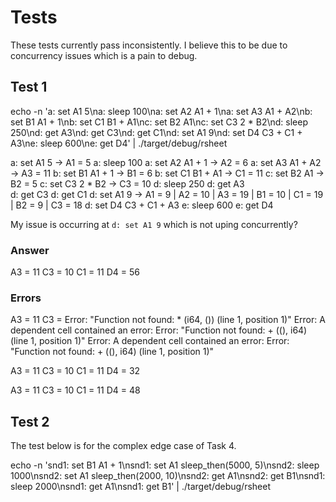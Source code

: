 # Tests

These tests currently pass inconsistently. I believe this to be due to
concurrency issues which is a pain to debug.

## Test 1

echo -n 'a: set A1 5\na: sleep 100\na: set A2 A1 + 1\na: set A3 A1 + A2\nb: set B1 A1 + 1\nb: set C1 B1 + A1\nc: set B2 A1\nc: set C3 2 \* B2\nd: sleep 250\nd: get A3\nd: get C3\nd: get C1\nd: set A1 9\nd: set D4 C3 + C1 + A3\ne: sleep 600\ne: get D4' | ./target/debug/rsheet

a: set A1 5 -> A1 = 5
a: sleep 100
a: set A2 A1 + 1 -> A2 = 6
a: set A3 A1 + A2 -> A3 = 11
b: set B1 A1 + 1 -> B1 = 6
b: set C1 B1 + A1 -> C1 = 11
c: set B2 A1 -> B2 = 5
c: set C3 2 \* B2 -> C3 = 10
d: sleep 250
d: get A3  
d: get C3
d: get C1
d: set A1 9 -> A1 = 9 | A2 = 10 | A3 = 19 | B1 = 10 | C1 = 19 | B2 = 9 | C3 = 18
d: set D4 C3 + C1 + A3
e: sleep 600
e: get D4

My issue is occurring at `d: set A1 9` which is not uping concurrently?

### Answer

A3 = 11
C3 = 10
C1 = 11
D4 = 56

### Errors

A3 = 11
C3 = Error: "Function not found: \* (i64, ()) (line 1, position 1)"
Error: A dependent cell contained an error: Error: "Function not found: + ((), i64) (line 1,
position 1)"
Error: A dependent cell contained an error: Error: "Function not found: + ((), i64) (line 1,
position 1)"

A3 = 11
C3 = 10
C1 = 11
D4 = 32

A3 = 11
C3 = 10
C1 = 11
D4 = 48

## Test 2

The test below is for the complex edge case of Task 4.

echo -n 'snd1: set B1 A1 + 1\nsnd1: set A1 sleep_then(5000, 5)\nsnd2: sleep 1000\nsnd2: set A1 sleep_then(2000, 10)\nsnd2: get A1\nsnd2: get B1\nsnd1: sleep 2000\nsnd1: get A1\nsnd1: get B1' | ./target/debug/rsheet
